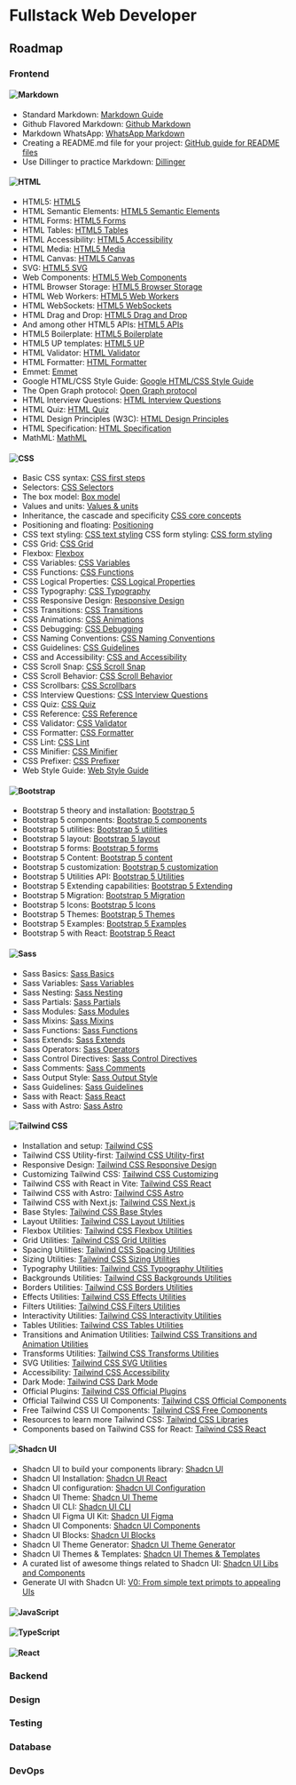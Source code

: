 # Fullstack Web Developer

## Roadmap

### Frontend

#### ![Markdown](https://img.shields.io/badge/Markdown-000000?style=for-the-badge&logo=markdown&logoColor=white)

- Standard Markdown: [Markdown Guide](https://www.markdownguide.org/)
- Github Flavored Markdown: [Github Markdown](https://guides.github.com/features/mastering-markdown/)
- Markdown WhatsApp: [WhatsApp Markdown](https://faq.whatsapp.com/general/chats/how-to-format-your-messages/?lang=en)
- Creating a README.md file for your project: [GitHub guide for README files](https://docs.github.com/es/repositories/managing-your-repositorys-settings-and-features/customizing-your-repository/about-readmes)
- Use Dillinger to practice Markdown: [Dillinger](https://dillinger.io/)

#### ![HTML](https://img.shields.io/badge/HTML5-E34F26?style=for-the-badge&logo=html5&logoColor=white)

- HTML5: [HTML5](https://developer.mozilla.org/en-US/docs/Web/Guide/HTML/HTML5)
- HTML Semantic Elements: [HTML5 Semantic Elements](https://www.w3schools.com/html/html5_semantic_elements.asp)
- HTML Forms: [HTML5 Forms](https://developer.mozilla.org/en-US/docs/Learn/Forms)
- HTML Tables: [HTML5 Tables](https://developer.mozilla.org/en-US/docs/Learn/HTML/Tables)
- HTML Accessibility: [HTML5 Accessibility](https://developer.mozilla.org/en-US/docs/Learn/Accessibility/HTML)
- HTML Media: [HTML5 Media](https://developer.mozilla.org/en-US/docs/Learn/HTML/Multimedia_and_embedding)
- HTML Canvas: [HTML5 Canvas](https://developer.mozilla.org/en-US/docs/Web/API/Canvas_API)
- SVG: [HTML5 SVG](https://developer.mozilla.org/en-US/docs/Web/SVG)
- Web Components: [HTML5 Web Components](https://developer.mozilla.org/en-US/docs/Web/Web_Components)
- HTML Browser Storage: [HTML5 Browser Storage](https://developer.mozilla.org/en-US/docs/Web/API/Web_Storage_API)
- HTML Web Workers: [HTML5 Web Workers](https://developer.mozilla.org/en-US/docs/Web/API/Web_Workers_API)
- HTML WebSockets: [HTML5 WebSockets](https://developer.mozilla.org/en-US/docs/Web/API/WebSockets_API)
- HTML Drag and Drop: [HTML5 Drag and Drop](https://developer.mozilla.org/en-US/docs/Web/API/HTML_Drag_and_Drop_API)
- And among other HTML5 APIs: [HTML5 APIs](https://developer.mozilla.org/en-US/docs/Web/API)
- HTML5 Boilerplate: [HTML5 Boilerplate](https://html5boilerplate.com/)
- HTML5 UP templates: [HTML5 UP](https://html5up.net/)
- HTML Validator: [HTML Validator](https://validator.w3.org/)
- HTML Formatter: [HTML Formatter](https://www.freeformatter.com/html-formatter.html)
- Emmet: [Emmet](https://emmet.io/)
- Google HTML/CSS Style Guide: [Google HTML/CSS Style Guide](https://google.github.io/styleguide/htmlcssguide.html)
- The Open Graph protocol: [Open Graph protocol](https://ogp.me/)
- HTML Interview Questions: [HTML Interview Questions](https://www.interviewbit.com/html-interview-questions/)
- HTML Quiz: [HTML Quiz](https://www.w3schools.com/html/html_quiz.asp)
- HTML Design Principles (W3C): [HTML Design Principles](https://www.w3.org/TR/html-design-principles/)
- HTML Specification: [HTML Specification](https://html.spec.whatwg.org/multipage/)
- MathML: [MathML](https://developer.mozilla.org/en-US/docs/Web/MathML)

#### ![CSS](https://img.shields.io/badge/CSS3-1572B6?style=for-the-badge&logo=css3&logoColor=white)

- Basic CSS syntax: [CSS first steps](https://developer.mozilla.org/en-US/docs/Learn/CSS/First_steps)
- Selectors: [CSS Selectors](https://www.freecodecamp.org/news/css-selectors-cheat-sheet-for-beginners/)
- The box model: [Box model](https://web.dev/learn/css/box-model/)
- Values and units: [Values & units](https://developer.mozilla.org/en-US/docs/Learn/CSS/Building_blocks/Values_and_units)
- Inheritance, the cascade and specificity [CSS core concepts](https://developer.mozilla.org/en-US/docs/Learn/CSS/Building_blocks/Cascade_and_inheritance)
- Positioning and floating: [Positioning](https://developer.mozilla.org/en-US/docs/Learn/CSS/CSS_layout/Positioning)
- CSS text styling: [CSS text styling](https://developer.mozilla.org/en-US/docs/Learn/CSS/Styling_text)
  CSS form styling: [CSS form styling](https://developer.mozilla.org/en-US/docs/Learn/CSS/Styling_forms)
- CSS Grid: [CSS Grid](https://developer.mozilla.org/en-US/docs/Learn/CSS/CSS_layout/Grids)
- Flexbox: [Flexbox](https://developer.mozilla.org/en-US/docs/Learn/CSS/CSS_layout/Flexbox)
- CSS Variables: [CSS Variables](https://developer.mozilla.org/en-US/docs/Web/CSS/Using_CSS_custom_properties)
- CSS Functions: [CSS Functions](https://developer.mozilla.org/en-US/docs/Web/CSS/CSS_Functions)
- CSS Logical Properties: [CSS Logical Properties](https://developer.mozilla.org/en-US/docs/Web/CSS/CSS_Logical_Properties)
- CSS Typography: [CSS Typography](https://developer.mozilla.org/en-US/docs/Learn/CSS/Styling_text/Typography)
- CSS Responsive Design: [Responsive Design](https://developer.mozilla.org/en-US/docs/Learn/CSS/CSS_layout/Responsive_Design)
- CSS Transitions: [CSS Transitions](https://developer.mozilla.org/en-US/docs/Web/CSS/CSS_Transitions)
- CSS Animations: [CSS Animations](https://developer.mozilla.org/en-US/docs/Web/CSS/CSS_Animations)
- CSS Debugging: [CSS Debugging](https://developer.mozilla.org/en-US/docs/Learn/CSS/Building_blocks/Debugging_CSS)
- CSS Naming Conventions: [CSS Naming Conventions](https://www.freecodecamp.org/news/css-naming-conventions-that-will-save-you-hours-of-debugging-35cea737d849/)
- CSS Guidelines: [CSS Guidelines](https://cssguidelin.es/)
- CSS and Accessibility: [CSS and Accessibility](https://developer.mozilla.org/en-US/docs/Learn/Accessibility/CSS_and_JavaScript)
- CSS Scroll Snap: [CSS Scroll Snap](https://developer.mozilla.org/en-US/docs/Web/CSS/CSS_Scroll_Snap)
- CSS Scroll Behavior: [CSS Scroll Behavior](https://developer.mozilla.org/en-US/docs/Web/CSS/scroll-behavior)
- CSS Scrollbars: [CSS Scrollbars](https://developer.mozilla.org/en-US/docs/Web/CSS/CSS_Scrollbars)
- CSS Interview Questions: [CSS Interview Questions](https://www.interviewbit.com/css-interview-questions/)
- CSS Quiz: [CSS Quiz](https://www.w3schools.com/css/css_quiz.asp)
- CSS Reference: [CSS Reference](https://developer.mozilla.org/en-US/docs/Web/CSS/Reference)
- CSS Validator: [CSS Validator](https://jigsaw.w3.org/css-validator/)
- CSS Formatter: [CSS Formatter](https://www.freeformatter.com/css-beautifier.html)
- CSS Lint: [CSS Lint](http://csslint.net/)
- CSS Minifier: [CSS Minifier](https://cssminifier.com/)
- CSS Prefixer: [CSS Prefixer](https://autoprefixer.github.io/)
- Web Style Guide: [Web Style Guide](https://webstyleguide.com/)

#### ![Bootstrap](https://img.shields.io/badge/Bootstrap-563D7C?style=for-the-badge&logo=bootstrap&logoColor=white)

- Bootstrap 5 theory and installation: [Bootstrap 5](https://getbootstrap.com/docs/5.0/getting-started/introduction/)
- Bootstrap 5 components: [Bootstrap 5 components](https://getbootstrap.com/docs/5.0/components/)
- Bootstrap 5 utilities: [Bootstrap 5 utilities](https://getbootstrap.com/docs/5.0/utilities/)
- Bootstrap 5 layout: [Bootstrap 5 layout](https://getbootstrap.com/docs/5.0/layout/)
- Bootstrap 5 forms: [Bootstrap 5 forms](https://getbootstrap.com/docs/5.0/forms/overview/)
- Bootstrap 5 Content: [Bootstrap 5 content](https://getbootstrap.com/docs/5.0/content/)
- Bootstrap 5 customization: [Bootstrap 5 customization](https://getbootstrap.com/docs/5.0/customize/overview/)
- Bootstrap 5 Utilities API: [Bootstrap 5 Utilities](https://getbootstrap.com/docs/5.0/utilities/)
- Bootstrap 5 Extending capabilities: [Bootstrap 5 Extending](https://getbootstrap.com/docs/5.0/extend/)
- Bootstrap 5 Migration: [Bootstrap 5 Migration](https://getbootstrap.com/docs/5.0/migration/)
- Bootstrap 5 Icons: [Bootstrap 5 Icons](https://icons.getbootstrap.com/)
- Bootstrap 5 Themes: [Bootstrap 5 Themes](https://themes.getbootstrap.com/)
- Bootstrap 5 Examples: [Bootstrap 5 Examples](https://getbootstrap.com/docs/5.0/examples/)
- Bootstrap 5 with React: [Bootstrap 5 React](https://react-bootstrap.github.io/)

#### ![Sass](https://img.shields.io/badge/Sass-CC6699?style=for-the-badge&logo=sass&logoColor=white)

- Sass Basics: [Sass Basics](https://sass-lang.com/guide)
- Sass Variables: [Sass Variables](https://sass-lang.com/documentation/variables)
- Sass Nesting: [Sass Nesting](https://sass-lang.com/documentation/style-rules/nesting)
- Sass Partials: [Sass Partials](https://sass-lang.com/documentation/at-rules/import)
- Sass Modules: [Sass Modules](https://sass-lang.com/documentation/at-rules/use)
- Sass Mixins: [Sass Mixins](https://sass-lang.com/documentation/at-rules/mixin)
- Sass Functions: [Sass Functions](https://sass-lang.com/documentation/at-rules/function)
- Sass Extends: [Sass Extends](https://sass-lang.com/documentation/at-rules/extend)
- Sass Operators: [Sass Operators](https://sass-lang.com/documentation/values/operators)
- Sass Control Directives: [Sass Control Directives](https://sass-lang.com/documentation/at-rules/control)
- Sass Comments: [Sass Comments](https://sass-lang.com/documentation/syntax/comments)
- Sass Output Style: [Sass Output Style](https://sass-lang.com/documentation/cli/dart-sass#style)
- Sass Guidelines: [Sass Guidelines](https://sass-guidelin.es/)
- Sass with React: [Sass React](https://create-react-app.dev/docs/adding-a-sass-stylesheet/)
- Sass with Astro: [Sass Astro](https://docs.astro.build/guides/styling/sass)

#### ![Tailwind CSS](https://img.shields.io/badge/Tailwind_CSS-38B2AC?style=for-the-badge&logo=tailwind-css&logoColor=white)

- Installation and setup: [Tailwind CSS](https://tailwindcss.com/docs/installation)
- Tailwind CSS Utility-first: [Tailwind CSS Utility-first](https://tailwindcss.com/docs/utility-first)
- Responsive Design: [Tailwind CSS Responsive Design](https://tailwindcss.com/docs/responsive-design)
- Customizing Tailwind CSS: [Tailwind CSS Customizing](https://tailwindcss.com/docs/configuration)
- Tailwind CSS with React in Vite: [Tailwind CSS React](https://tailwindcss.com/docs/guides/vite)
- Tailwind CSS with Astro: [Tailwind CSS Astro](https://docs.astro.build/guides/styling/tailwind)
- Tailwind CSS with Next.js: [Tailwind CSS Next.js](https://tailwindcss.com/docs/guides/nextjs)
- Base Styles: [Tailwind CSS Base Styles](https://tailwindcss.com/docs/adding-base-styles)
- Layout Utilities: [Tailwind CSS Layout Utilities](https://tailwindcss.com/docs/layout)
- Flexbox Utilities: [Tailwind CSS Flexbox Utilities](https://tailwindcss.com/docs/flexbox)
- Grid Utilities: [Tailwind CSS Grid Utilities](https://tailwindcss.com/docs/grid)
- Spacing Utilities: [Tailwind CSS Spacing Utilities](https://tailwindcss.com/docs/spacing)
- Sizing Utilities: [Tailwind CSS Sizing Utilities](https://tailwindcss.com/docs/sizing)
- Typography Utilities: [Tailwind CSS Typography Utilities](https://tailwindcss.com/docs/typography)
- Backgrounds Utilities: [Tailwind CSS Backgrounds Utilities](https://tailwindcss.com/docs/background-color)
- Borders Utilities: [Tailwind CSS Borders Utilities](https://tailwindcss.com/docs/border-color)
- Effects Utilities: [Tailwind CSS Effects Utilities](https://tailwindcss.com/docs/transition-property)
- Filters Utilities: [Tailwind CSS Filters Utilities](https://tailwindcss.com/docs/filter)
- Interactivity Utilities: [Tailwind CSS Interactivity Utilities](https://tailwindcss.com/docs/accent-color)
- Tables Utilities: [Tailwind CSS Tables Utilities](https://tailwindcss.com/docs/table-layout)
- Transitions and Animation Utilities: [Tailwind CSS Transitions and Animation Utilities](https://tailwindcss.com/docs/transition-property)
- Transforms Utilities: [Tailwind CSS Transforms Utilities](https://tailwindcss.com/docs/transform)
- SVG Utilities: [Tailwind CSS SVG Utilities](https://tailwindcss.com/docs/svg)
- Accessibility: [Tailwind CSS Accessibility](https://tailwindcss.com/docs/accessibility)
- Dark Mode: [Tailwind CSS Dark Mode](https://tailwindcss.com/docs/dark-mode)
- Official Plugins: [Tailwind CSS Official Plugins](https://tailwindcss.com/docs/plugins)
- Official Tailwind CSS UI Components: [Tailwind CSS Official Components](https://tailwindcss.com/components)
- Free Tailwind CSS UI Components: [Tailwind CSS Free Components](https://tailwindcomponents.com/)
- Resources to learn more Tailwind CSS: [Tailwind CSS Libraries](https://tailwindcss.com/resources)
- Components based on Tailwind CSS for React: [Tailwind CSS React](https://headlessui.dev/)

#### ![Shadcn UI](https://img.shields.io/badge/shadcn%2Fui-000000?style=for-the-badge&logo=shadcnui&logoColor=white)

- Shadcn UI to build your components library: [Shadcn UI](https://ui.shadcn.com/)
- Shadcn UI Installation: [Shadcn UI React](https://ui.shadcn.com/docs/installation)
- Shadcn UI configuration: [Shadcn UI Configuration](https://ui.shadcn.com/docs/components-json)
- Shadcn UI Theme: [Shadcn UI Theme](https://ui.shadcn.com/docs/theming)
- Shadcn UI CLI: [Shadcn UI CLI](https://ui.shadcn.com/docs/cli)
- Shadcn UI Figma UI Kit: [Shadcn UI Figma](https://ui.shadcn.com/docs/figma)
- Shadcn UI Components: [Shadcn UI Components](https://ui.shadcn.com/docs/components)
- Shadcn UI Blocks: [Shadcn UI Blocks](https://ui.shadcn.com/blocks)
- Shadcn UI Theme Generator: [Shadcn UI Theme Generator](https://gradient.page/tools/shadcn-ui-theme-generator)
- Shadcn UI Themes & Templates: [Shadcn UI Themes & Templates](https://www.builtatlightspeed.com/category/shadcn-ui)
- A curated list of awesome things related to Shadcn UI: [Shadcn UI Libs and Components](https://github.com/birobirobiro/awesome-shadcn-ui)
- Generate UI with Shadcn UI: [V0: From simple text primpts to appealing UIs](https://v0.dev/)

#### ![JavaScript](https://img.shields.io/badge/JavaScript-F7DF1E?style=for-the-badge&logo=javascript&logoColor=black)

#### ![TypeScript](https://img.shields.io/badge/TypeScript-007ACC?style=for-the-badge&logo=typescript&logoColor=white)

#### ![React](https://img.shields.io/badge/React-61DAFB?style=for-the-badge&logo=react&logoColor=white)

### Backend

### Design

### Testing

### Database

### DevOps
